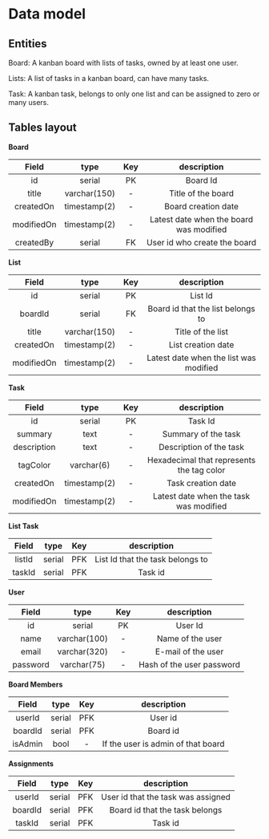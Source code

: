 # Data model

## Entities

Board: A kanban board with lists of tasks, owned by at least one user.

Lists: A list of tasks in a kanban board, can have many tasks.

Task: A kanban task, belongs to only one list and can be assigned to zero or
many users.

## Tables layout

**Board**

|   Field    |     type     | Key |               description               |
| :--------: | :----------: | :-: | :-------------------------------------: |
|     id     |    serial    | PK  |                Board Id                 |
|   title    | varchar(150) |  -  |           Title of the board            |
| createdOn  | timestamp(2) |  -  |           Board creation date           |
| modifiedOn | timestamp(2) |  -  | Latest date when the board was modified |
| createdBy  |    serial    | FK  |      User id who create the board       |

**List**

|   Field    |     type     | Key |              description               |
| :--------: | :----------: | :-: | :------------------------------------: |
|     id     |    serial    | PK  |                List Id                 |
|  boardId   |    serial    | FK  |   Board id that the list belongs to    |
|   title    | varchar(150) |  -  |           Title of the list            |
| createdOn  | timestamp(2) |  -  |           List creation date           |
| modifiedOn | timestamp(2) |  -  | Latest date when the list was modified |

**Task**

|    Field    |     type     | Key |                description                |
| :---------: | :----------: | :-: | :---------------------------------------: |
|     id      |    serial    | PK  |                  Task Id                  |
|   summary   |     text     |  -  |            Summary of the task            |
| description |     text     |  -  |          Description of the task          |
|  tagColor   |  varchar(6)  |  -  | Hexadecimal that represents the tag color |
|  createdOn  | timestamp(2) |  -  |            Task creation date             |
| modifiedOn  | timestamp(2) |  -  |  Latest date when the task was modified   |

**List Task**

| Field  |  type  | Key |           description            |
| :----: | :----: | :-: | :------------------------------: |
| listId | serial | PFK | List Id that the task belongs to |
| taskId | serial | PFK |             Task id              |

**User**

|  Field   |     type     | Key |        description        |
| :------: | :----------: | :-: | :-----------------------: |
|    id    |    serial    | PK  |          User Id          |
|   name   | varchar(100) |  -  |     Name of the user      |
|  email   | varchar(320) |  -  |    E-mail of the user     |
| password | varchar(75)  |  -  | Hash of the user password |

**Board Members**

|  Field  |  type  | Key |            description             |
| :-----: | :----: | :-: | :--------------------------------: |
| userId  | serial | PFK |              User id               |
| boardId | serial | PFK |              Board id              |
| isAdmin |  bool  |  -  | If the user is admin of that board |

**Assignments**

|  Field  |  type  | Key |            description             |
| :-----: | :----: | :-: | :--------------------------------: |
| userId  | serial | PFK | User id that the task was assigned |
| boardId | serial | PFK |   Board id that the task belongs   |
| taskId  | serial | PFK |              Task id               |
